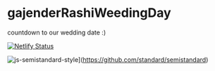 # gajenderRashiWeedingDay
countdown to our wedding date :) 


[![Netlify Status](https://api.netlify.com/api/v1/badges/ac89f49d-1d57-410c-917f-ce5f82a8315b/deploy-status)](https://app.netlify.com/sites/ourweddingday/deploys)

![js-semistandard-style](https://img.shields.io/badge/code%20style-semistandard-brightgreen.svg?style=flat-square)](https://github.com/standard/semistandard)
